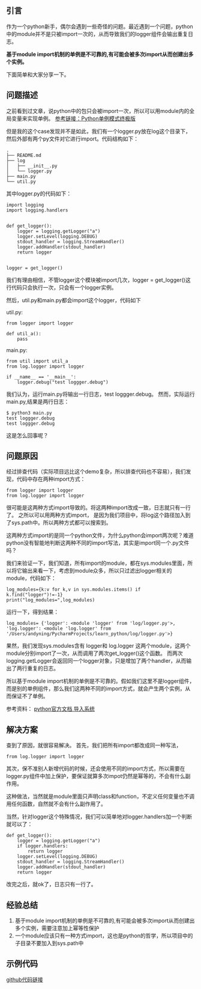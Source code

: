 引言
----
作为一个python新手，偶尔会遇到一些奇怪的问题。最近遇到一个问题，python中的module并不是只被import一次的，从而导致我们的logger组件会输出重复日志。

**基于module import机制的单例是不可靠的,有可能会被多次import从而创建出多个实例。**

下面简单和大家分享一下。


问题描述
----
之前看到过文章，说python中的包只会被import一次，所以可以用module内的全局变量来实现单例。
[参考链接：Python单例模式终极版](https://blog.csdn.net/GhostFromHeaven/article/details/7671914)

但是我的这个case发现并不是如此，我们有一个logger.py放在log这个目录下，然后外部有两个py文件对它进行import。代码结构如下：
    
    .
    ├── README.md
    ├── log
    │   ├── __init__.py
    │   └── logger.py
    ├── main.py
    └── util.py

其中logger.py的代码如下：

    import logging
    import logging.handlers
    
    
    def get_logger():
        logger = logging.getLogger("a")
        logger.setLevel(logging.DEBUG)
        stdout_handler = logging.StreamHandler()
        logger.addHandler(stdout_handler)
        return logger
    
    
    logger = get_logger()
    
我们有理由相信，不管logger这个模块被import几次，logger = get_logger()这行代码只会执行一次，只会有一个logger实例。

然后，util.py和main.py都会import这个logger，代码如下

util.py:

    from logger import logger

    def util_a():
        pass


main.py:

    from util import util_a
    from log.logger import logger
    
    if __name__ == '__main__':
        logger.debug("test loggger.debug")

我们认为，运行main.py将输出一行日志，test loggger.debug。
然而，实际运行main.py,结果是两行日志：
    
    $ python3 main.py 
    test loggger.debug
    test loggger.debug         

这是怎么回事呢？
        
问题原因
----
经过排查代码（实际项目远比这个demo复杂，所以排查代码也不容易），我们发现，代码中存在两种import方式：

    from logger import logger
    from log.logger import logger

很可能是这两种方式import导致的。将这两种import改成一致，日志就只有一行了。
之所以可以用两种方式import， 是因为我们项目中，将log这个路径加入到了sys.path中。所以两种方式都可以搜索到。

这两种方式import的是同一个python文件，为什么python会import两次呢？难道python没有智能地判断这两种不同的import写法，其实是import同一个.py文件吗？

我们来验证一下，我们知道，所有import的module，都在sys.modules里面，所以将它输出来看一下，考虑到module众多，所以只过滤出logger相关的module，代码如下：
    
    log_modules={k:v for k,v in sys.modules.items() if k.find("logger")!=-1}
    print("log_modules=",log_modules)
    
运行一下，得到结果：
    
    log_modules= {'logger': <module 'logger' from 'log/logger.py'>, 'log.logger': <module 'log.logger' from '/Users/andyning/PycharmProjects/learn_python/log/logger.py'>}
    
果然，我们发现sys.modules含有 logger和 log.logger 这两个module，这两个module分别import了一次，从而调用了两次get_logger()这个函数。
而两次logging.getLogger会返回同一个logger对象，只是增加了两个handler，从而输出了两行重复的日志。

所以基于module import机制的单例是不可靠的。假如我们这里不是logger组件，而是别的单例组件，那么我们这两种不同的import方式，就会产生两个实例，从而保证不了单例。

参考资料：
[python官方文档 导入系统](https://docs.python.org/zh-cn/3/reference/import.html)

解决方案
----

查到了原因，就很容易解决。
首先，我们把所有import都改成同一种写法， 

    from log.logger import logger
    
其次，保不准别人新增代码的时候，还会使用不同的import方式，所以需要在logger.py组件中加上保护，要保证就算多次impot仍然是幂等的，不会有什么副作用。

这种做法，当然就是module里面只声明class和function，不定义任何变量也不调用任何函数，自然就不会有什么副作用了。

当然，针对logger这个特殊情况，我们可以简单地对logger.handlers加一个判断就可以了：

    def get_logger():
        logger = logging.getLogger("a")
        if logger.handlers:
            return logger
        logger.setLevel(logging.DEBUG)
        stdout_handler = logging.StreamHandler()
        logger.addHandler(stdout_handler)
        return logger

改完之后，就ok了，日志只有一行了。

经验总结
----
1. 基于module import机制的单例是不可靠的,有可能会被多次import从而创建出多个实例，需要注意加上幂等性保护
2. 一个module应该只有一种方式import，这也是python的哲学，所以项目中的子目录不要加入到sys.path中

    
示例代码
----
[github代码链接](https://github.com/ninghejun/learn_python/tree/master/bug_logging)